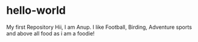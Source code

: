 # hello-world
My first Repository
Hii, I am Anup. I like Football, Birding, Adventure sports and above all food as i am a foodie!
